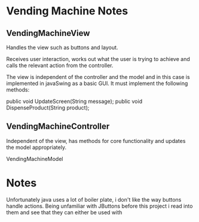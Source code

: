 Vending Machine Notes
======================

VendingMachineView
------------------
Handles the view such as buttons and layout.

Receives user interaction, works out what the user is trying to achieve
and calls the relevant action from the controller.

The view is independent of the controller and the model and in this case
is implemented in javaSwing as a basic GUI. It must implement the following
methods:

public void UpdateScreen(String message);
public void DispenseProduct(String product);

VendingMachineController
-------------------------
Independent of the view, has methods for core functionality and updates the
model appropriately.




VendingMachineModel




Notes
=======
Unfortunately java uses a lot of boiler plate, i don't like the way buttons
handle actions. Being unfamiliar with JButtons before this project i read into
them and see that they can either be used with
